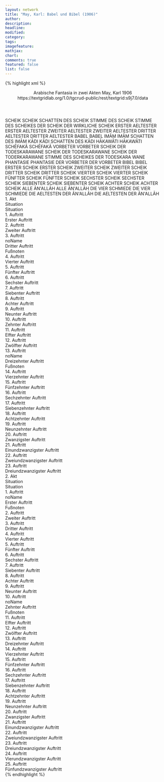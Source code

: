 ```yaml
---
layout: network
title: "May, Karl: Babel und Bibel (1906)"
author:
description:
headline:
modified:
category:
tags:
imagefeature: 
mathjax: 
chart: 
comments: true
featured: false
list: false
---
```

{% highlight xml %}
<?xml-model href="https://raw.githubusercontent.com/DLiNa/project/master/rules/lina.rnc"?><?xml-model href="https://raw.githubusercontent.com/DLiNa/project/master/rules/lina.sch"?>
<play xmlns="http://lina.digital">
  <header>
    <title>Babel und Bibel</title>
    <subtitle>Arabische Fantasia in zwei Akten</subtitle>
    <genretitle/>
    <author>May, Karl</author>
    <date type="print" when="1906">1906</date>
    <date type="premiere"/>
    <date type="written"/>
    <source>https://textgridlab.org/1.0/tgcrud-public/rest/textgrid:s9j7.0/data</source>
  </header>
  <personae>
    <character>
      <name>SCHEIK</name>
      <alias xml:id="scheik">
        <name>SCHEIK</name>
      </alias>
      <alias xml:id="schatten_des_scheik">
        <name>SCHATTEN DES SCHEIK</name>
      </alias>
      <alias xml:id="stimme_des_scheik">
        <name>STIMME DES SCHEIK</name>
      </alias>
      <alias xml:id="stimme_des_scheikes">
        <name>STIMME DES SCHEIKES</name>
      </alias>
      <alias xml:id="der_scheik">
        <name>DER SCHEIK</name>
      </alias>
      <alias xml:id="der_wirkliche_scheik">
        <name>DER WIRKLICHE SCHEIK</name>
      </alias>
    </character>
    <character>
      <name>ERSTER AELTESTER</name>
      <alias xml:id="erster_aeltester">
        <name>ERSTER AELTESTER</name>
      </alias>
    </character>
    <character>
      <name>ZWEITER AELTESTER</name>
      <alias xml:id="zweiter_aeltester">
        <name>ZWEITER AELTESTER</name>
      </alias>
    </character>
    <character>
      <name>DRITTER AELTESTER</name>
      <alias xml:id="dritter_aeltester">
        <name>DRITTER AELTESTER</name>
      </alias>
    </character>
    <character>
      <name>BABEL</name>
      <alias xml:id="babel">
        <name>BABEL</name>
      </alias>
    </character>
    <character>
      <name>IMĀM</name>
      <alias xml:id="imām">
        <name>IMĀM</name>
      </alias>
      <alias xml:id="schatten_des_imām">
        <name>SCHATTEN DES IMĀM</name>
      </alias>
    </character>
    <character>
      <name>KĀDI</name>
      <alias xml:id="kādi">
        <name>KĀDI</name>
      </alias>
      <alias xml:id="schatten_des_kādi">
        <name>SCHATTEN DES KĀDI</name>
      </alias>
    </character>
    <character>
      <name>HĀKAWĀTI</name>
      <alias xml:id="hākawāti">
        <name>HĀKAWĀTI</name>
      </alias>
    </character>
    <character>
      <name>SCHĒFAKĀ</name>
      <alias xml:id="schēfakā">
        <name>SCHĒFAKĀ</name>
      </alias>
    </character>
    <character>
      <name>VORBETER</name>
      <alias xml:id="vorbeter">
        <name>VORBETER</name>
      </alias>
    </character>
    <character>
      <name>SCHEIK DER TODESKARAWANE</name>
      <alias xml:id="scheik_der_todeskarawane">
        <name>SCHEIK DER TODESKARAWANE</name>
      </alias>
      <alias xml:id="scheik_der_toderkarawane">
        <name>SCHEIK DER TODERKARAWANE</name>
      </alias>
      <alias xml:id="stimme_des_scheikes_der_todeskara_wane">
        <name>STIMME DES SCHEIKES DER TODESKARA WANE</name>
      </alias>
    </character>
    <character>
      <name>PHANTASIE</name>
      <alias xml:id="phantasie">
        <name>PHANTASIE</name>
      </alias>
    </character>
    <character>
      <name>DER VORBETER</name>
      <alias xml:id="der_vorbeter">
        <name>DER VORBETER</name>
      </alias>
    </character>
    <character>
      <name>BIBEL</name>
      <alias xml:id="bibel">
        <name>BIBEL</name>
      </alias>
    </character>
    <character>
      <name>ERSTER SCHEIK</name>
      <alias xml:id="erster_scheik">
        <name>ERSTER SCHEIK</name>
      </alias>
    </character>
    <character>
      <name>ZWEITER SCHEIK</name>
      <alias xml:id="zweiter_scheik">
        <name>ZWEITER SCHEIK</name>
      </alias>
    </character>
    <character>
      <name>DRITTER SCHEIK</name>
      <alias xml:id="dritter_scheik">
        <name>DRITTER SCHEIK</name>
      </alias>
    </character>
    <character>
      <name>VIERTER SCHEIK</name>
      <alias xml:id="vierter_scheik">
        <name>VIERTER SCHEIK</name>
      </alias>
    </character>
    <character>
      <name>FÜNFTER SCHEIK</name>
      <alias xml:id="fünfter_scheik">
        <name>FÜNFTER SCHEIK</name>
      </alias>
    </character>
    <character>
      <name>SECHSTER SCHEIK</name>
      <alias xml:id="sechster_scheik">
        <name>SECHSTER SCHEIK</name>
      </alias>
    </character>
    <character>
      <name>SIEBENTER SCHEIK</name>
      <alias xml:id="siebenter_scheik">
        <name>SIEBENTER SCHEIK</name>
      </alias>
    </character>
    <character>
      <name>ACHTER SCHEIK</name>
      <alias xml:id="achter_scheik">
        <name>ACHTER SCHEIK</name>
      </alias>
    </character>
    <character>
      <name>ALLE ĀN'ALLĀH</name>
      <alias xml:id="alle_ānallāh">
        <name>ALLE ĀN'ALLĀH</name>
      </alias>
    </character>
    <character>
      <name>DIE VIER SCHMIEDE</name>
      <alias xml:id="die_vier_schmiede">
        <name>DIE VIER SCHMIEDE</name>
      </alias>
    </character>
    <character>
      <name>DIE AELTESTEN DER ĀN'ALLĀH</name>
      <alias xml:id="die_aeltesten_der_ānallāh">
        <name>DIE AELTESTEN DER ĀN'ALLĀH</name>
      </alias>
    </character>
  </personae>
  <text>
    <div>
      <head>1. Akt</head>
      <div>
        <head>Situation</head>
        <div>
          <head>Situation</head>
        </div>
      </div>
      <div>
        <head>1. Auftritt</head>
        <div>
          <head>Erster Auftritt</head>
          <sp who="#scheik">
            <amount n="8" unit="speech_acts"/>
            <amount n="207" unit="words"/>
            <amount n="29" unit="lines"/>
            <amount n="1031" unit="chars"/>
          </sp>
          <sp who="#erster_aeltester">
            <amount n="1" unit="speech_acts"/>
            <amount n="4" unit="words"/>
            <amount n="1" unit="lines"/>
            <amount n="27" unit="chars"/>
          </sp>
          <sp who="#zweiter_aeltester">
            <amount n="1" unit="speech_acts"/>
            <amount n="3" unit="words"/>
            <amount n="1" unit="lines"/>
            <amount n="18" unit="chars"/>
          </sp>
          <sp who="#dritter_aeltester">
            <amount n="1" unit="speech_acts"/>
            <amount n="4" unit="words"/>
            <amount n="1" unit="lines"/>
            <amount n="23" unit="chars"/>
          </sp>
          <sp who="#babel">
            <amount n="2" unit="speech_acts"/>
            <amount n="13" unit="words"/>
            <amount n="2" unit="lines"/>
            <amount n="66" unit="chars"/>
          </sp>
          <sp who="#scheik #erster_aeltester #zweiter_aeltester #dritter_aeltester #babel #imām #kādi #hākawāti #schēfakā">
            <amount n="4" unit="speech_acts"/>
            <amount n="34" unit="words"/>
            <amount n="4" unit="lines"/>
            <amount n="263" unit="chars"/>
          </sp>
          <sp who="#imām">
            <amount n="5" unit="speech_acts"/>
            <amount n="30" unit="words"/>
            <amount n="5" unit="lines"/>
            <amount n="176" unit="chars"/>
          </sp>
          <sp who="#kādi">
            <amount n="5" unit="speech_acts"/>
            <amount n="51" unit="words"/>
            <amount n="9" unit="lines"/>
            <amount n="295" unit="chars"/>
          </sp>
          <sp who="#hākawāti">
            <amount n="1" unit="speech_acts"/>
            <amount n="17" unit="words"/>
            <amount n="2" unit="lines"/>
            <amount n="73" unit="chars"/>
          </sp>
          <sp who="#schēfakā">
            <amount n="4" unit="speech_acts"/>
            <amount n="51" unit="words"/>
            <amount n="7" unit="lines"/>
            <amount n="276" unit="chars"/>
          </sp>
        </div>
      </div>
      <div>
        <head>2. Auftritt</head>
        <div>
          <head>Zweiter Auftritt</head>
          <sp who="#scheik">
            <amount n="3" unit="speech_acts"/>
            <amount n="340" unit="words"/>
            <amount n="46" unit="lines"/>
            <amount n="1732" unit="chars"/>
          </sp>
          <sp who="#vorbeter">
            <amount n="2" unit="speech_acts"/>
            <amount n="11" unit="words"/>
            <amount n="2" unit="lines"/>
            <amount n="42" unit="chars"/>
          </sp>
        </div>
      </div>
      <div>
        <head>3. Auftritt</head>
        <div>
          <head>noName</head>
          <div>
            <head>Dritter Auftritt</head>
            <sp who="#imām">
              <amount n="9" unit="speech_acts"/>
              <amount n="38" unit="words"/>
              <amount n="9" unit="lines"/>
              <amount n="184" unit="chars"/>
            </sp>
            <sp who="#kādi">
              <amount n="22" unit="speech_acts"/>
              <amount n="542" unit="words"/>
              <amount n="75" unit="lines"/>
              <amount n="2618" unit="chars"/>
            </sp>
            <sp who="#scheik">
              <amount n="38" unit="speech_acts"/>
              <amount n="1176" unit="words"/>
              <amount n="162" unit="lines"/>
              <amount n="6276" unit="chars"/>
            </sp>
            <sp who="#babel">
              <amount n="4" unit="speech_acts"/>
              <amount n="28" unit="words"/>
              <amount n="5" unit="lines"/>
              <amount n="193" unit="chars"/>
            </sp>
            <sp who="#schēfakā">
              <amount n="7" unit="speech_acts"/>
              <amount n="109" unit="words"/>
              <amount n="17" unit="lines"/>
              <amount n="592" unit="chars"/>
            </sp>
            <sp who="#hākawāti">
              <amount n="18" unit="speech_acts"/>
              <amount n="488" unit="words"/>
              <amount n="67" unit="lines"/>
              <amount n="2472" unit="chars"/>
            </sp>
            <sp who="#babel #imām #kādi #scheik #schēfakā #hākawāti #erster_aeltester #zweiter_aeltester #dritter_aeltester">
              <amount n="6" unit="speech_acts"/>
              <amount n="17" unit="words"/>
              <amount n="6" unit="lines"/>
              <amount n="78" unit="chars"/>
            </sp>
            <sp who="#erster_aeltester">
              <amount n="5" unit="speech_acts"/>
              <amount n="15" unit="words"/>
              <amount n="5" unit="lines"/>
              <amount n="83" unit="chars"/>
            </sp>
            <sp who="#zweiter_aeltester">
              <amount n="5" unit="speech_acts"/>
              <amount n="15" unit="words"/>
              <amount n="5" unit="lines"/>
              <amount n="83" unit="chars"/>
            </sp>
            <sp who="#dritter_aeltester">
              <amount n="3" unit="speech_acts"/>
              <amount n="9" unit="words"/>
              <amount n="3" unit="lines"/>
              <amount n="53" unit="chars"/>
            </sp>
            <sp who="#babel">
              <amount n="1" unit="speech_acts"/>
              <amount n="5" unit="words"/>
              <amount n="1" unit="lines"/>
              <amount n="18" unit="chars"/>
            </sp>
          </div>
          <div>
            <head>Fußnoten</head>
          </div>
        </div>
      </div>
      <div>
        <head>4. Auftritt</head>
        <div>
          <head>Vierter Auftritt</head>
          <sp who="#scheik">
            <amount n="6" unit="speech_acts"/>
            <amount n="338" unit="words"/>
            <amount n="47" unit="lines"/>
            <amount n="1818" unit="chars"/>
          </sp>
          <sp who="#erster_aeltester">
            <amount n="6" unit="speech_acts"/>
            <amount n="21" unit="words"/>
            <amount n="6" unit="lines"/>
            <amount n="119" unit="chars"/>
          </sp>
          <sp who="#zweiter_aeltester">
            <amount n="5" unit="speech_acts"/>
            <amount n="19" unit="words"/>
            <amount n="5" unit="lines"/>
            <amount n="106" unit="chars"/>
          </sp>
          <sp who="#dritter_aeltester">
            <amount n="3" unit="speech_acts"/>
            <amount n="9" unit="words"/>
            <amount n="3" unit="lines"/>
            <amount n="50" unit="chars"/>
          </sp>
          <sp who="#scheik #erster_aeltester #zweiter_aeltester #dritter_aeltester">
            <amount n="7" unit="speech_acts"/>
            <amount n="29" unit="words"/>
            <amount n="7" unit="lines"/>
            <amount n="162" unit="chars"/>
          </sp>
          <sp who="#dritter_aeltester">
            <amount n="1" unit="speech_acts"/>
            <amount n="4" unit="words"/>
            <amount n="1" unit="lines"/>
            <amount n="29" unit="chars"/>
          </sp>
        </div>
      </div>
      <div>
        <head>5. Auftritt</head>
        <div>
          <head>Fünfter Auftritt</head>
          <sp who="#vorbeter">
            <amount n="1" unit="speech_acts"/>
            <amount n="29" unit="words"/>
            <amount n="4" unit="lines"/>
            <amount n="133" unit="chars"/>
          </sp>
          <sp who="#scheik">
            <amount n="6" unit="speech_acts"/>
            <amount n="208" unit="words"/>
            <amount n="28" unit="lines"/>
            <amount n="1110" unit="chars"/>
          </sp>
          <sp who="#vorbeter #scheik #imām #kādi #erster_aeltester #zweiter_aeltester #dritter_aeltester">
            <amount n="4" unit="speech_acts"/>
            <amount n="30" unit="words"/>
            <amount n="4" unit="lines"/>
            <amount n="187" unit="chars"/>
          </sp>
          <sp who="#erster_aeltester #zweiter_aeltester #dritter_aeltester">
            <amount n="1" unit="speech_acts"/>
            <amount n="4" unit="words"/>
            <amount n="1" unit="lines"/>
            <amount n="15" unit="chars"/>
          </sp>
          <sp who="#vorbeter #scheik #imām #kādi">
            <amount n="1" unit="speech_acts"/>
            <amount n="4" unit="words"/>
            <amount n="1" unit="lines"/>
            <amount n="15" unit="chars"/>
          </sp>
          <sp who="#imām">
            <amount n="2" unit="speech_acts"/>
            <amount n="28" unit="words"/>
            <amount n="4" unit="lines"/>
            <amount n="145" unit="chars"/>
          </sp>
          <sp who="#kādi">
            <amount n="1" unit="speech_acts"/>
            <amount n="60" unit="words"/>
            <amount n="9" unit="lines"/>
            <amount n="354" unit="chars"/>
          </sp>
        </div>
      </div>
      <div>
        <head>6. Auftritt</head>
        <div>
          <head>Sechster Auftritt</head>
          <sp who="#imām">
            <amount n="15" unit="speech_acts"/>
            <amount n="202" unit="words"/>
            <amount n="33" unit="lines"/>
            <amount n="1011" unit="chars"/>
          </sp>
          <sp who="#kādi">
            <amount n="16" unit="speech_acts"/>
            <amount n="148" unit="words"/>
            <amount n="24" unit="lines"/>
            <amount n="714" unit="chars"/>
          </sp>
          <sp who="#imām #kādi">
            <amount n="1" unit="speech_acts"/>
            <amount n="2" unit="words"/>
            <amount n="1" unit="lines"/>
            <amount n="11" unit="chars"/>
          </sp>
        </div>
      </div>
      <div>
        <head>7. Auftritt</head>
        <div>
          <head>Siebenter Auftritt</head>
          <sp who="#scheik">
            <amount n="5" unit="speech_acts"/>
            <amount n="70" unit="words"/>
            <amount n="12" unit="lines"/>
            <amount n="401" unit="chars"/>
          </sp>
          <sp who="#imām">
            <amount n="1" unit="speech_acts"/>
            <amount n="7" unit="words"/>
            <amount n="1" unit="lines"/>
            <amount n="39" unit="chars"/>
          </sp>
          <sp who="#kādi">
            <amount n="3" unit="speech_acts"/>
            <amount n="87" unit="words"/>
            <amount n="12" unit="lines"/>
            <amount n="438" unit="chars"/>
          </sp>
        </div>
      </div>
      <div>
        <head>8. Auftritt</head>
        <div>
          <head>Achter Auftritt</head>
          <sp who="#babel">
            <amount n="1" unit="speech_acts"/>
            <amount n="16" unit="words"/>
            <amount n="2" unit="lines"/>
            <amount n="68" unit="chars"/>
          </sp>
          <sp who="#scheik">
            <amount n="5" unit="speech_acts"/>
            <amount n="22" unit="words"/>
            <amount n="6" unit="lines"/>
            <amount n="112" unit="chars"/>
          </sp>
          <sp who="#schēfakā">
            <amount n="4" unit="speech_acts"/>
            <amount n="56" unit="words"/>
            <amount n="10" unit="lines"/>
            <amount n="307" unit="chars"/>
          </sp>
          <sp who="#imām">
            <amount n="4" unit="speech_acts"/>
            <amount n="15" unit="words"/>
            <amount n="4" unit="lines"/>
            <amount n="77" unit="chars"/>
          </sp>
          <sp who="#kādi">
            <amount n="3" unit="speech_acts"/>
            <amount n="13" unit="words"/>
            <amount n="3" unit="lines"/>
            <amount n="65" unit="chars"/>
          </sp>
        </div>
      </div>
      <div>
        <head>9. Auftritt</head>
        <div>
          <head>Neunter Auftritt</head>
          <sp who="#scheik">
            <amount n="7" unit="speech_acts"/>
            <amount n="200" unit="words"/>
            <amount n="30" unit="lines"/>
            <amount n="1026" unit="chars"/>
          </sp>
          <sp who="#schēfakā">
            <amount n="9" unit="speech_acts"/>
            <amount n="243" unit="words"/>
            <amount n="34" unit="lines"/>
            <amount n="1281" unit="chars"/>
          </sp>
          <sp who="#babel">
            <amount n="4" unit="speech_acts"/>
            <amount n="29" unit="words"/>
            <amount n="5" unit="lines"/>
            <amount n="151" unit="chars"/>
          </sp>
        </div>
      </div>
      <div>
        <head>10. Auftritt</head>
        <div>
          <head>Zehnter Auftritt</head>
          <sp who="#babel">
            <amount n="3" unit="speech_acts"/>
            <amount n="12" unit="words"/>
            <amount n="3" unit="lines"/>
            <amount n="77" unit="chars"/>
          </sp>
          <sp who="#scheik">
            <amount n="2" unit="speech_acts"/>
            <amount n="154" unit="words"/>
            <amount n="20" unit="lines"/>
            <amount n="754" unit="chars"/>
          </sp>
        </div>
      </div>
      <div>
        <head>11. Auftritt</head>
        <div>
          <head>Elfter Auftritt</head>
          <sp who="#scheik">
            <amount n="2" unit="speech_acts"/>
            <amount n="13" unit="words"/>
            <amount n="2" unit="lines"/>
            <amount n="63" unit="chars"/>
          </sp>
          <sp who="#vorbeter">
            <amount n="1" unit="speech_acts"/>
            <amount n="13" unit="words"/>
            <amount n="2" unit="lines"/>
            <amount n="72" unit="chars"/>
          </sp>
          <sp who="#babel">
            <amount n="1" unit="speech_acts"/>
            <amount n="10" unit="words"/>
            <amount n="1" unit="lines"/>
            <amount n="37" unit="chars"/>
          </sp>
        </div>
      </div>
      <div>
        <head>12. Auftritt</head>
        <div>
          <head>Zwölfter Auftritt</head>
          <sp who="#scheik">
            <amount n="18" unit="speech_acts"/>
            <amount n="374" unit="words"/>
            <amount n="50" unit="lines"/>
            <amount n="1820" unit="chars"/>
          </sp>
          <sp who="#babel">
            <amount n="17" unit="speech_acts"/>
            <amount n="280" unit="words"/>
            <amount n="39" unit="lines"/>
            <amount n="1292" unit="chars"/>
          </sp>
        </div>
      </div>
      <div>
        <head>13. Auftritt</head>
        <div>
          <head>noName</head>
          <div>
            <head>Dreizehnter Auftritt</head>
            <sp who="#scheik">
              <amount n="4" unit="speech_acts"/>
              <amount n="232" unit="words"/>
              <amount n="27" unit="lines"/>
              <amount n="1259" unit="chars"/>
            </sp>
            <sp who="#babel">
              <amount n="1" unit="speech_acts"/>
              <amount n="13" unit="words"/>
              <amount n="2" unit="lines"/>
              <amount n="80" unit="chars"/>
            </sp>
            <sp who="#schēfakā">
              <amount n="2" unit="speech_acts"/>
              <amount n="42" unit="words"/>
              <amount n="6" unit="lines"/>
              <amount n="202" unit="chars"/>
            </sp>
          </div>
          <div>
            <head>Fußnoten</head>
          </div>
        </div>
      </div>
      <div>
        <head>14. Auftritt</head>
        <div>
          <head>Vierzehnter Auftritt</head>
          <sp who="#schēfakā">
            <amount n="16" unit="speech_acts"/>
            <amount n="212" unit="words"/>
            <amount n="30" unit="lines"/>
            <amount n="1011" unit="chars"/>
          </sp>
          <sp who="#scheik">
            <amount n="24" unit="speech_acts"/>
            <amount n="138" unit="words"/>
            <amount n="27" unit="lines"/>
            <amount n="661" unit="chars"/>
          </sp>
          <sp who="#babel">
            <amount n="5" unit="speech_acts"/>
            <amount n="17" unit="words"/>
            <amount n="5" unit="lines"/>
            <amount n="86" unit="chars"/>
          </sp>
          <sp who="#scheik_der_todeskarawane">
            <amount n="23" unit="speech_acts"/>
            <amount n="520" unit="words"/>
            <amount n="74" unit="lines"/>
            <amount n="2620" unit="chars"/>
          </sp>
          <sp who="#scheik_der_todeskarawane">
            <amount n="1" unit="speech_acts"/>
            <amount n="2" unit="words"/>
            <amount n="1" unit="lines"/>
            <amount n="6" unit="chars"/>
          </sp>
        </div>
      </div>
      <div>
        <head>15. Auftritt</head>
        <div>
          <head>Fünfzehnter Auftritt</head>
          <sp who="#kādi">
            <amount n="1" unit="speech_acts"/>
            <amount n="3" unit="words"/>
            <amount n="1" unit="lines"/>
            <amount n="27" unit="chars"/>
          </sp>
          <sp who="#scheik">
            <amount n="1" unit="speech_acts"/>
            <amount n="4" unit="words"/>
            <amount n="1" unit="lines"/>
            <amount n="14" unit="chars"/>
          </sp>
        </div>
      </div>
      <div>
        <head>16. Auftritt</head>
        <div>
          <head>Sechzehnter Auftritt</head>
          <sp who="#hākawāti">
            <amount n="2" unit="speech_acts"/>
            <amount n="10" unit="words"/>
            <amount n="2" unit="lines"/>
            <amount n="54" unit="chars"/>
          </sp>
          <sp who="#scheik">
            <amount n="1" unit="speech_acts"/>
            <amount n="5" unit="words"/>
            <amount n="1" unit="lines"/>
            <amount n="27" unit="chars"/>
          </sp>
        </div>
      </div>
      <div>
        <head>17. Auftritt</head>
        <div>
          <head>Siebenzehnter Auftritt</head>
          <sp who="#scheik_der_todeskarawane">
            <amount n="4" unit="speech_acts"/>
            <amount n="67" unit="words"/>
            <amount n="9" unit="lines"/>
            <amount n="265" unit="chars"/>
          </sp>
          <sp who="#schēfakā">
            <amount n="4" unit="speech_acts"/>
            <amount n="32" unit="words"/>
            <amount n="5" unit="lines"/>
            <amount n="136" unit="chars"/>
          </sp>
        </div>
      </div>
      <div>
        <head>18. Auftritt</head>
        <div>
          <head>Achtzehnter Auftritt</head>
          <sp who="#scheik">
            <amount n="1" unit="speech_acts"/>
            <amount n="26" unit="words"/>
            <amount n="3" unit="lines"/>
            <amount n="114" unit="chars"/>
          </sp>
        </div>
      </div>
      <div>
        <head>19. Auftritt</head>
        <div>
          <head>Neunzehnter Auftritt</head>
          <sp who="#hākawāti">
            <amount n="4" unit="speech_acts"/>
            <amount n="36" unit="words"/>
            <amount n="7" unit="lines"/>
            <amount n="186" unit="chars"/>
          </sp>
          <sp who="#phantasie">
            <amount n="14" unit="speech_acts"/>
            <amount n="162" unit="words"/>
            <amount n="25" unit="lines"/>
            <amount n="839" unit="chars"/>
          </sp>
          <sp who="#scheik">
            <amount n="10" unit="speech_acts"/>
            <amount n="114" unit="words"/>
            <amount n="15" unit="lines"/>
            <amount n="574" unit="chars"/>
          </sp>
          <sp who="#imām">
            <amount n="2" unit="speech_acts"/>
            <amount n="3" unit="words"/>
            <amount n="2" unit="lines"/>
            <amount n="21" unit="chars"/>
          </sp>
          <sp who="#babel">
            <amount n="2" unit="speech_acts"/>
            <amount n="3" unit="words"/>
            <amount n="2" unit="lines"/>
            <amount n="19" unit="chars"/>
          </sp>
          <sp who="#scheik_der_todeskarawane">
            <amount n="2" unit="speech_acts"/>
            <amount n="13" unit="words"/>
            <amount n="2" unit="lines"/>
            <amount n="67" unit="chars"/>
          </sp>
          <sp who="#schēfakā">
            <amount n="1" unit="speech_acts"/>
            <amount n="10" unit="words"/>
            <amount n="1" unit="lines"/>
            <amount n="51" unit="chars"/>
          </sp>
          <sp who="#kādi">
            <amount n="1" unit="speech_acts"/>
            <amount n="2" unit="words"/>
            <amount n="1" unit="lines"/>
            <amount n="9" unit="chars"/>
          </sp>
        </div>
      </div>
      <div>
        <head>20. Auftritt</head>
        <div>
          <head>Zwanzigster Auftritt</head>
          <sp who="#vorbeter">
            <amount n="2" unit="speech_acts"/>
            <amount n="23" unit="words"/>
            <amount n="3" unit="lines"/>
            <amount n="111" unit="chars"/>
          </sp>
          <sp who="#scheik">
            <amount n="2" unit="speech_acts"/>
            <amount n="22" unit="words"/>
            <amount n="3" unit="lines"/>
            <amount n="108" unit="chars"/>
          </sp>
          <sp who="#imām">
            <amount n="1" unit="speech_acts"/>
            <amount n="1" unit="words"/>
            <amount n="1" unit="lines"/>
            <amount n="7" unit="chars"/>
          </sp>
        </div>
      </div>
      <div>
        <head>21. Auftritt</head>
        <div>
          <head>Einundzwanzigster Auftritt</head>
          <sp who="#scheik">
            <amount n="8" unit="speech_acts"/>
            <amount n="66" unit="words"/>
            <amount n="12" unit="lines"/>
            <amount n="339" unit="chars"/>
          </sp>
          <sp who="#babel">
            <amount n="5" unit="speech_acts"/>
            <amount n="11" unit="words"/>
            <amount n="5" unit="lines"/>
            <amount n="57" unit="chars"/>
          </sp>
          <sp who="#imām">
            <amount n="6" unit="speech_acts"/>
            <amount n="14" unit="words"/>
            <amount n="6" unit="lines"/>
            <amount n="64" unit="chars"/>
          </sp>
          <sp who="#kādi">
            <amount n="6" unit="speech_acts"/>
            <amount n="12" unit="words"/>
            <amount n="6" unit="lines"/>
            <amount n="58" unit="chars"/>
          </sp>
          <sp who="#phantasie">
            <amount n="3" unit="speech_acts"/>
            <amount n="38" unit="words"/>
            <amount n="5" unit="lines"/>
            <amount n="196" unit="chars"/>
          </sp>
        </div>
      </div>
      <div>
        <head>22. Auftritt</head>
        <div>
          <head>Zweiundzwanzigster Auftritt</head>
          <sp who="#stimme_des_scheik">
            <amount n="1" unit="speech_acts"/>
            <amount n="76" unit="words"/>
            <amount n="2" unit="lines"/>
            <amount n="365" unit="chars"/>
          </sp>
          <sp who="#schatten_des_scheik">
            <amount n="1" unit="speech_acts"/>
            <amount n="142" unit="words"/>
            <amount n="17" unit="lines"/>
            <amount n="695" unit="chars"/>
          </sp>
          <sp who="#schatten_des_scheik #schatten_des_imām #schatten_des_kādi">
            <amount n="1" unit="speech_acts"/>
            <amount n="15" unit="words"/>
            <amount n="2" unit="lines"/>
            <amount n="67" unit="chars"/>
          </sp>
          <sp who="#schatten_des_imām">
            <amount n="7" unit="speech_acts"/>
            <amount n="58" unit="words"/>
            <amount n="11" unit="lines"/>
            <amount n="301" unit="chars"/>
          </sp>
          <sp who="#schatten_des_kādi">
            <amount n="8" unit="speech_acts"/>
            <amount n="44" unit="words"/>
            <amount n="8" unit="lines"/>
            <amount n="200" unit="chars"/>
          </sp>
          <sp who="#schatten_des_imām #schatten_des_kādi">
            <amount n="1" unit="speech_acts"/>
            <amount n="2" unit="words"/>
            <amount n="1" unit="lines"/>
            <amount n="11" unit="chars"/>
          </sp>
          <sp who="#der_wirkliche_scheik">
            <amount n="1" unit="speech_acts"/>
            <amount n="31" unit="words"/>
            <amount n="5" unit="lines"/>
            <amount n="168" unit="chars"/>
          </sp>
          <sp who="#babel">
            <amount n="3" unit="speech_acts"/>
            <amount n="9" unit="words"/>
            <amount n="3" unit="lines"/>
            <amount n="46" unit="chars"/>
          </sp>
          <sp who="#scheik">
            <amount n="3" unit="speech_acts"/>
            <amount n="32" unit="words"/>
            <amount n="5" unit="lines"/>
            <amount n="154" unit="chars"/>
          </sp>
        </div>
      </div>
      <div>
        <head>23. Auftritt</head>
        <div>
          <head>Dreiundzwanzigster Auftritt</head>
          <sp who="#der_vorbeter">
            <amount n="1" unit="speech_acts"/>
            <amount n="13" unit="words"/>
            <amount n="2" unit="lines"/>
            <amount n="71" unit="chars"/>
          </sp>
          <sp who="#scheik">
            <amount n="5" unit="speech_acts"/>
            <amount n="247" unit="words"/>
            <amount n="23" unit="lines"/>
            <amount n="1114" unit="chars"/>
          </sp>
          <sp who="#vorbeter">
            <amount n="5" unit="speech_acts"/>
            <amount n="38" unit="words"/>
            <amount n="6" unit="lines"/>
            <amount n="170" unit="chars"/>
          </sp>
        </div>
      </div>
    </div>
    <div>
      <head>2. Akt</head>
      <div>
        <head>Situation</head>
        <div>
          <head>Situation</head>
        </div>
      </div>
      <div>
        <head>1. Auftritt</head>
        <div>
          <head>noName</head>
          <div>
            <head>Erster Auftritt</head>
            <sp who="#bibel">
              <amount n="9" unit="speech_acts"/>
              <amount n="210" unit="words"/>
              <amount n="32" unit="lines"/>
              <amount n="1094" unit="chars"/>
            </sp>
            <sp who="#phantasie">
              <amount n="8" unit="speech_acts"/>
              <amount n="291" unit="words"/>
              <amount n="41" unit="lines"/>
              <amount n="1525" unit="chars"/>
            </sp>
          </div>
          <div>
            <head>Fußnoten</head>
          </div>
        </div>
      </div>
      <div>
        <head>2. Auftritt</head>
        <div>
          <head>Zweiter Auftritt</head>
          <sp who="#schēfakā">
            <amount n="4" unit="speech_acts"/>
            <amount n="348" unit="words"/>
            <amount n="42" unit="lines"/>
            <amount n="1591" unit="chars"/>
          </sp>
          <sp who="#phantasie">
            <amount n="2" unit="speech_acts"/>
            <amount n="9" unit="words"/>
            <amount n="2" unit="lines"/>
            <amount n="37" unit="chars"/>
          </sp>
          <sp who="#bibel">
            <amount n="1" unit="speech_acts"/>
            <amount n="4" unit="words"/>
            <amount n="1" unit="lines"/>
            <amount n="18" unit="chars"/>
          </sp>
        </div>
      </div>
      <div>
        <head>3. Auftritt</head>
        <div>
          <head>Dritter Auftritt</head>
          <sp who="#scheik_der_todeskarawane">
            <amount n="8" unit="speech_acts"/>
            <amount n="115" unit="words"/>
            <amount n="16" unit="lines"/>
            <amount n="573" unit="chars"/>
          </sp>
          <sp who="#schēfakā">
            <amount n="8" unit="speech_acts"/>
            <amount n="106" unit="words"/>
            <amount n="15" unit="lines"/>
            <amount n="471" unit="chars"/>
          </sp>
          <sp who="#phantasie">
            <amount n="2" unit="speech_acts"/>
            <amount n="8" unit="words"/>
            <amount n="2" unit="lines"/>
            <amount n="40" unit="chars"/>
          </sp>
          <sp who="#bibel">
            <amount n="1" unit="speech_acts"/>
            <amount n="35" unit="words"/>
            <amount n="5" unit="lines"/>
            <amount n="165" unit="chars"/>
          </sp>
        </div>
      </div>
      <div>
        <head>4. Auftritt</head>
        <div>
          <head>Vierter Auftritt</head>
          <sp who="#scheik_der_todeskarawane">
            <amount n="11" unit="speech_acts"/>
            <amount n="395" unit="words"/>
            <amount n="52" unit="lines"/>
            <amount n="1962" unit="chars"/>
          </sp>
          <sp who="#phantasie">
            <amount n="11" unit="speech_acts"/>
            <amount n="95" unit="words"/>
            <amount n="15" unit="lines"/>
            <amount n="459" unit="chars"/>
          </sp>
        </div>
      </div>
      <div>
        <head>5. Auftritt</head>
        <div>
          <head>Fünfter Auftritt</head>
          <sp who="#schēfakā">
            <amount n="2" unit="speech_acts"/>
            <amount n="46" unit="words"/>
            <amount n="7" unit="lines"/>
            <amount n="231" unit="chars"/>
          </sp>
          <sp who="#phantasie">
            <amount n="1" unit="speech_acts"/>
            <amount n="6" unit="words"/>
            <amount n="1" unit="lines"/>
            <amount n="29" unit="chars"/>
          </sp>
        </div>
      </div>
      <div>
        <head>6. Auftritt</head>
        <div>
          <head>Sechster Auftritt</head>
          <sp who="#hākawāti">
            <amount n="1" unit="speech_acts"/>
            <amount n="31" unit="words"/>
            <amount n="4" unit="lines"/>
            <amount n="152" unit="chars"/>
          </sp>
          <sp who="#scheik_der_todeskarawane">
            <amount n="1" unit="speech_acts"/>
            <amount n="2" unit="words"/>
            <amount n="1" unit="lines"/>
            <amount n="8" unit="chars"/>
          </sp>
          <sp who="#schēfakā">
            <amount n="1" unit="speech_acts"/>
            <amount n="11" unit="words"/>
            <amount n="1" unit="lines"/>
            <amount n="47" unit="chars"/>
          </sp>
        </div>
      </div>
      <div>
        <head>7. Auftritt</head>
        <div>
          <head>Siebenter Auftritt</head>
          <sp who="#der_scheik">
            <amount n="1" unit="speech_acts"/>
            <amount n="19" unit="words"/>
            <amount n="3" unit="lines"/>
            <amount n="103" unit="chars"/>
          </sp>
          <sp who="#babel">
            <amount n="3" unit="speech_acts"/>
            <amount n="31" unit="words"/>
            <amount n="5" unit="lines"/>
            <amount n="148" unit="chars"/>
          </sp>
          <sp who="#schēfakā">
            <amount n="2" unit="speech_acts"/>
            <amount n="14" unit="words"/>
            <amount n="4" unit="lines"/>
            <amount n="65" unit="chars"/>
          </sp>
          <sp who="#scheik">
            <amount n="15" unit="speech_acts"/>
            <amount n="423" unit="words"/>
            <amount n="62" unit="lines"/>
            <amount n="2182" unit="chars"/>
          </sp>
          <sp who="#phantasie">
            <amount n="14" unit="speech_acts"/>
            <amount n="200" unit="words"/>
            <amount n="32" unit="lines"/>
            <amount n="1007" unit="chars"/>
          </sp>
          <sp who="#hākawāti">
            <amount n="2" unit="speech_acts"/>
            <amount n="14" unit="words"/>
            <amount n="2" unit="lines"/>
            <amount n="64" unit="chars"/>
          </sp>
        </div>
      </div>
      <div>
        <head>8. Auftritt</head>
        <div>
          <head>Achter Auftritt</head>
          <sp who="#vorbeter">
            <amount n="1" unit="speech_acts"/>
            <amount n="10" unit="words"/>
            <amount n="2" unit="lines"/>
            <amount n="58" unit="chars"/>
          </sp>
          <sp who="#scheik">
            <amount n="1" unit="speech_acts"/>
            <amount n="3" unit="words"/>
            <amount n="1" unit="lines"/>
            <amount n="17" unit="chars"/>
          </sp>
        </div>
      </div>
      <div>
        <head>9. Auftritt</head>
        <div>
          <head>Neunter Auftritt</head>
          <sp who="#babel">
            <amount n="4" unit="speech_acts"/>
            <amount n="23" unit="words"/>
            <amount n="4" unit="lines"/>
            <amount n="115" unit="chars"/>
          </sp>
          <sp who="#schēfakā">
            <amount n="2" unit="speech_acts"/>
            <amount n="5" unit="words"/>
            <amount n="2" unit="lines"/>
            <amount n="25" unit="chars"/>
          </sp>
          <sp who="#scheik">
            <amount n="5" unit="speech_acts"/>
            <amount n="74" unit="words"/>
            <amount n="11" unit="lines"/>
            <amount n="367" unit="chars"/>
          </sp>
          <sp who="#scheik_der_todeskarawane">
            <amount n="2" unit="speech_acts"/>
            <amount n="4" unit="words"/>
            <amount n="2" unit="lines"/>
            <amount n="21" unit="chars"/>
          </sp>
        </div>
      </div>
      <div>
        <head>10. Auftritt</head>
        <div>
          <head>noName</head>
          <div>
            <head>Zehnter Auftritt</head>
            <sp who="#scheik">
              <amount n="35" unit="speech_acts"/>
              <amount n="484" unit="words"/>
              <amount n="73" unit="lines"/>
              <amount n="2348" unit="chars"/>
            </sp>
            <sp who="#erster_scheik">
              <amount n="8" unit="speech_acts"/>
              <amount n="58" unit="words"/>
              <amount n="11" unit="lines"/>
              <amount n="267" unit="chars"/>
            </sp>
            <sp who="#zweiter_scheik">
              <amount n="9" unit="speech_acts"/>
              <amount n="44" unit="words"/>
              <amount n="10" unit="lines"/>
              <amount n="207" unit="chars"/>
            </sp>
            <sp who="#dritter_scheik">
              <amount n="6" unit="speech_acts"/>
              <amount n="31" unit="words"/>
              <amount n="7" unit="lines"/>
              <amount n="140" unit="chars"/>
            </sp>
            <sp who="#vierter_scheik">
              <amount n="6" unit="speech_acts"/>
              <amount n="44" unit="words"/>
              <amount n="8" unit="lines"/>
              <amount n="203" unit="chars"/>
            </sp>
            <sp who="#fünfter_scheik">
              <amount n="3" unit="speech_acts"/>
              <amount n="24" unit="words"/>
              <amount n="4" unit="lines"/>
              <amount n="95" unit="chars"/>
            </sp>
            <sp who="#sechster_scheik">
              <amount n="2" unit="speech_acts"/>
              <amount n="17" unit="words"/>
              <amount n="3" unit="lines"/>
              <amount n="75" unit="chars"/>
            </sp>
            <sp who="#siebenter_scheik">
              <amount n="2" unit="speech_acts"/>
              <amount n="20" unit="words"/>
              <amount n="3" unit="lines"/>
              <amount n="82" unit="chars"/>
            </sp>
            <sp who="#achter_scheik">
              <amount n="2" unit="speech_acts"/>
              <amount n="20" unit="words"/>
              <amount n="3" unit="lines"/>
              <amount n="75" unit="chars"/>
            </sp>
            <sp who="#imām">
              <amount n="11" unit="speech_acts"/>
              <amount n="571" unit="words"/>
              <amount n="79" unit="lines"/>
              <amount n="3221" unit="chars"/>
            </sp>
            <sp who="#kādi">
              <amount n="6" unit="speech_acts"/>
              <amount n="35" unit="words"/>
              <amount n="6" unit="lines"/>
              <amount n="156" unit="chars"/>
            </sp>
            <sp who="#babel">
              <amount n="9" unit="speech_acts"/>
              <amount n="407" unit="words"/>
              <amount n="58" unit="lines"/>
              <amount n="2224" unit="chars"/>
            </sp>
            <sp who="#hākawāti">
              <amount n="1" unit="speech_acts"/>
              <amount n="9" unit="words"/>
              <amount n="1" unit="lines"/>
              <amount n="43" unit="chars"/>
            </sp>
            <sp who="#schēfakā #alle_ānallāh #phantasie #scheik #imām #kādi #babel #hākawāti #erster_scheik #dritter_scheik #vierter_scheik #fünfter_scheik #sechster_scheik #siebenter_scheik #achter_scheik #erster_aeltester #zweiter_aeltester #dritter_aeltester">
              <amount n="6" unit="speech_acts"/>
              <amount n="32" unit="words"/>
              <amount n="6" unit="lines"/>
              <amount n="153" unit="chars"/>
            </sp>
            <sp who="#erster_scheik #dritter_scheik #vierter_scheik #fünfter_scheik #sechster_scheik #siebenter_scheik #achter_scheik">
              <amount n="1" unit="speech_acts"/>
              <amount n="3" unit="words"/>
              <amount n="1" unit="lines"/>
              <amount n="15" unit="chars"/>
            </sp>
            <sp who="#erster_aeltester">
              <amount n="1" unit="speech_acts"/>
              <amount n="3" unit="words"/>
              <amount n="1" unit="lines"/>
              <amount n="16" unit="chars"/>
            </sp>
            <sp who="#zweiter_aeltester">
              <amount n="1" unit="speech_acts"/>
              <amount n="3" unit="words"/>
              <amount n="1" unit="lines"/>
              <amount n="16" unit="chars"/>
            </sp>
            <sp who="#dritter_aeltester">
              <amount n="1" unit="speech_acts"/>
              <amount n="3" unit="words"/>
              <amount n="1" unit="lines"/>
              <amount n="16" unit="chars"/>
            </sp>
            <sp who="#phantasie">
              <amount n="5" unit="speech_acts"/>
              <amount n="93" unit="words"/>
              <amount n="11" unit="lines"/>
              <amount n="425" unit="chars"/>
            </sp>
            <sp who="#alle_ānallāh">
              <amount n="6" unit="speech_acts"/>
              <amount n="38" unit="words"/>
              <amount n="6" unit="lines"/>
              <amount n="113" unit="chars"/>
            </sp>
            <sp who="#scheik_der_todeskarawane">
              <amount n="1" unit="speech_acts"/>
              <amount n="5" unit="words"/>
              <amount n="1" unit="lines"/>
              <amount n="20" unit="chars"/>
            </sp>
            <sp who="#dritter_scheik #vierter_scheik #fünfter_scheik #sechster_scheik #siebenter_scheik #achter_scheik">
              <amount n="1" unit="speech_acts"/>
              <amount n="5" unit="words"/>
              <amount n="1" unit="lines"/>
              <amount n="17" unit="chars"/>
            </sp>
            <sp who="#fünfter_scheik #sechster_scheik #siebenter_scheik #achter_scheik">
              <amount n="1" unit="speech_acts"/>
              <amount n="2" unit="words"/>
              <amount n="1" unit="lines"/>
              <amount n="15" unit="chars"/>
            </sp>
            <sp who="#vierter_scheik #fünfter_scheik #sechster_scheik #siebenter_scheik #achter_scheik">
              <amount n="1" unit="speech_acts"/>
              <amount n="4" unit="words"/>
              <amount n="1" unit="lines"/>
              <amount n="23" unit="chars"/>
            </sp>
            <sp who="#schēfakā">
              <amount n="2" unit="speech_acts"/>
              <amount n="7" unit="words"/>
              <amount n="2" unit="lines"/>
              <amount n="39" unit="chars"/>
            </sp>
          </div>
          <div>
            <head>Fußnoten</head>
          </div>
        </div>
      </div>
      <div>
        <head>11. Auftritt</head>
        <div>
          <head>Elfter Auftritt</head>
          <sp who="#scheik">
            <amount n="26" unit="speech_acts"/>
            <amount n="375" unit="words"/>
            <amount n="57" unit="lines"/>
            <amount n="1919" unit="chars"/>
          </sp>
          <sp who="#vorbeter">
            <amount n="7" unit="speech_acts"/>
            <amount n="46" unit="words"/>
            <amount n="9" unit="lines"/>
            <amount n="239" unit="chars"/>
          </sp>
          <sp who="#schēfakā">
            <amount n="5" unit="speech_acts"/>
            <amount n="18" unit="words"/>
            <amount n="5" unit="lines"/>
            <amount n="98" unit="chars"/>
          </sp>
          <sp who="#imām">
            <amount n="3" unit="speech_acts"/>
            <amount n="23" unit="words"/>
            <amount n="4" unit="lines"/>
            <amount n="110" unit="chars"/>
          </sp>
          <sp who="#kādi">
            <amount n="2" unit="speech_acts"/>
            <amount n="16" unit="words"/>
            <amount n="3" unit="lines"/>
            <amount n="84" unit="chars"/>
          </sp>
          <sp who="#scheik_der_todeskarawane">
            <amount n="18" unit="speech_acts"/>
            <amount n="148" unit="words"/>
            <amount n="29" unit="lines"/>
            <amount n="744" unit="chars"/>
          </sp>
          <sp who="#phantasie">
            <amount n="4" unit="speech_acts"/>
            <amount n="54" unit="words"/>
            <amount n="9" unit="lines"/>
            <amount n="277" unit="chars"/>
          </sp>
          <sp who="#hākawāti">
            <amount n="1" unit="speech_acts"/>
            <amount n="10" unit="words"/>
            <amount n="1" unit="lines"/>
            <amount n="52" unit="chars"/>
          </sp>
          <sp who="#babel">
            <amount n="1" unit="speech_acts"/>
            <amount n="2" unit="words"/>
            <amount n="1" unit="lines"/>
            <amount n="17" unit="chars"/>
          </sp>
          <sp who="#scheik #vorbeter #schēfakā #imām #kādi #scheik_der_todeskarawane #phantasie #hākawāti #babel">
            <amount n="3" unit="speech_acts"/>
            <amount n="9" unit="words"/>
            <amount n="3" unit="lines"/>
            <amount n="48" unit="chars"/>
          </sp>
          <sp who="#scheik_der_toderkarawane">
            <amount n="1" unit="speech_acts"/>
            <amount n="2" unit="words"/>
            <amount n="1" unit="lines"/>
            <amount n="9" unit="chars"/>
          </sp>
          <sp who="#babel">
            <amount n="1" unit="speech_acts"/>
            <amount n="5" unit="words"/>
            <amount n="1" unit="lines"/>
            <amount n="22" unit="chars"/>
          </sp>
        </div>
      </div>
      <div>
        <head>12. Auftritt</head>
        <div>
          <head>Zwölfter Auftritt</head>
          <sp who="#fünfter_scheik">
            <amount n="3" unit="speech_acts"/>
            <amount n="14" unit="words"/>
            <amount n="3" unit="lines"/>
            <amount n="66" unit="chars"/>
          </sp>
          <sp who="#sechster_scheik">
            <amount n="3" unit="speech_acts"/>
            <amount n="8" unit="words"/>
            <amount n="3" unit="lines"/>
            <amount n="40" unit="chars"/>
          </sp>
          <sp who="#siebenter_scheik">
            <amount n="3" unit="speech_acts"/>
            <amount n="7" unit="words"/>
            <amount n="3" unit="lines"/>
            <amount n="35" unit="chars"/>
          </sp>
          <sp who="#achter_scheik">
            <amount n="3" unit="speech_acts"/>
            <amount n="21" unit="words"/>
            <amount n="4" unit="lines"/>
            <amount n="111" unit="chars"/>
          </sp>
          <sp who="#babel">
            <amount n="1" unit="speech_acts"/>
            <amount n="5" unit="words"/>
            <amount n="1" unit="lines"/>
            <amount n="27" unit="chars"/>
          </sp>
          <sp who="#imām">
            <amount n="2" unit="speech_acts"/>
            <amount n="11" unit="words"/>
            <amount n="2" unit="lines"/>
            <amount n="53" unit="chars"/>
          </sp>
          <sp who="#kādi">
            <amount n="2" unit="speech_acts"/>
            <amount n="11" unit="words"/>
            <amount n="2" unit="lines"/>
            <amount n="53" unit="chars"/>
          </sp>
          <sp who="#babel">
            <amount n="1" unit="speech_acts"/>
            <amount n="6" unit="words"/>
            <amount n="1" unit="lines"/>
            <amount n="26" unit="chars"/>
          </sp>
        </div>
      </div>
      <div>
        <head>13. Auftritt</head>
        <div>
          <head>Dreizehnter Auftritt</head>
          <sp who="#scheik">
            <amount n="6" unit="speech_acts"/>
            <amount n="89" unit="words"/>
            <amount n="13" unit="lines"/>
            <amount n="456" unit="chars"/>
          </sp>
          <sp who="#scheik_der_todeskarawane">
            <amount n="1" unit="speech_acts"/>
            <amount n="31" unit="words"/>
            <amount n="4" unit="lines"/>
            <amount n="183" unit="chars"/>
          </sp>
          <sp who="#phantasie">
            <amount n="5" unit="speech_acts"/>
            <amount n="161" unit="words"/>
            <amount n="24" unit="lines"/>
            <amount n="872" unit="chars"/>
          </sp>
          <sp who="#babel">
            <amount n="2" unit="speech_acts"/>
            <amount n="9" unit="words"/>
            <amount n="2" unit="lines"/>
            <amount n="45" unit="chars"/>
          </sp>
          <sp who="#imām">
            <amount n="1" unit="speech_acts"/>
            <amount n="4" unit="words"/>
            <amount n="1" unit="lines"/>
            <amount n="23" unit="chars"/>
          </sp>
          <sp who="#kādi">
            <amount n="1" unit="speech_acts"/>
            <amount n="4" unit="words"/>
            <amount n="1" unit="lines"/>
            <amount n="15" unit="chars"/>
          </sp>
          <sp who="#scheik #schēfakā #imām #kādi #scheik_der_todeskarawane #phantasie #hākawāti #babel">
            <amount n="1" unit="speech_acts"/>
            <amount n="2" unit="words"/>
            <amount n="1" unit="lines"/>
            <amount n="7" unit="chars"/>
          </sp>
          <sp who="#hākawāti">
            <amount n="1" unit="speech_acts"/>
            <amount n="2" unit="words"/>
            <amount n="1" unit="lines"/>
            <amount n="20" unit="chars"/>
          </sp>
          <sp who="#schēfakā">
            <amount n="1" unit="speech_acts"/>
            <amount n="3" unit="words"/>
            <amount n="1" unit="lines"/>
            <amount n="19" unit="chars"/>
          </sp>
        </div>
      </div>
      <div>
        <head>14. Auftritt</head>
        <div>
          <head>Vierzehnter Auftritt</head>
          <sp who="#vorbeter">
            <amount n="2" unit="speech_acts"/>
            <amount n="11" unit="words"/>
            <amount n="2" unit="lines"/>
            <amount n="63" unit="chars"/>
          </sp>
          <sp who="#scheik">
            <amount n="2" unit="speech_acts"/>
            <amount n="19" unit="words"/>
            <amount n="3" unit="lines"/>
            <amount n="97" unit="chars"/>
          </sp>
        </div>
      </div>
      <div>
        <head>15. Auftritt</head>
        <div>
          <head>Fünfzehnter Auftritt</head>
          <sp who="#scheik">
            <amount n="1" unit="speech_acts"/>
            <amount n="59" unit="words"/>
            <amount n="8" unit="lines"/>
            <amount n="302" unit="chars"/>
          </sp>
          <sp who="#schēfakā">
            <amount n="1" unit="speech_acts"/>
            <amount n="4" unit="words"/>
            <amount n="1" unit="lines"/>
            <amount n="18" unit="chars"/>
          </sp>
        </div>
      </div>
      <div>
        <head>16. Auftritt</head>
        <div>
          <head>Sechzehnter Auftritt</head>
          <sp who="#scheik">
            <amount n="14" unit="speech_acts"/>
            <amount n="145" unit="words"/>
            <amount n="21" unit="lines"/>
            <amount n="615" unit="chars"/>
          </sp>
          <sp who="#erster_scheik">
            <amount n="9" unit="speech_acts"/>
            <amount n="58" unit="words"/>
            <amount n="12" unit="lines"/>
            <amount n="298" unit="chars"/>
          </sp>
          <sp who="#zweiter_scheik">
            <amount n="7" unit="speech_acts"/>
            <amount n="55" unit="words"/>
            <amount n="10" unit="lines"/>
            <amount n="275" unit="chars"/>
          </sp>
          <sp who="#dritter_scheik">
            <amount n="1" unit="speech_acts"/>
            <amount n="2" unit="words"/>
            <amount n="1" unit="lines"/>
            <amount n="14" unit="chars"/>
          </sp>
          <sp who="#vierter_scheik">
            <amount n="7" unit="speech_acts"/>
            <amount n="46" unit="words"/>
            <amount n="9" unit="lines"/>
            <amount n="249" unit="chars"/>
          </sp>
          <sp who="#dritter_scheik">
            <amount n="7" unit="speech_acts"/>
            <amount n="32" unit="words"/>
            <amount n="7" unit="lines"/>
            <amount n="165" unit="chars"/>
          </sp>
          <sp who="#zweiter_scheik">
            <amount n="1" unit="speech_acts"/>
            <amount n="6" unit="words"/>
            <amount n="1" unit="lines"/>
            <amount n="24" unit="chars"/>
          </sp>
          <sp who="#babel">
            <amount n="1" unit="speech_acts"/>
            <amount n="3" unit="words"/>
            <amount n="1" unit="lines"/>
            <amount n="19" unit="chars"/>
          </sp>
          <sp who="#imām">
            <amount n="2" unit="speech_acts"/>
            <amount n="6" unit="words"/>
            <amount n="2" unit="lines"/>
            <amount n="38" unit="chars"/>
          </sp>
          <sp who="#kādi">
            <amount n="2" unit="speech_acts"/>
            <amount n="6" unit="words"/>
            <amount n="2" unit="lines"/>
            <amount n="38" unit="chars"/>
          </sp>
          <sp who="#scheik #erster_scheik #zweiter_scheik #dritter_scheik #vierter_scheik #babel #imām #kādi #schēfakā">
            <amount n="2" unit="speech_acts"/>
            <amount n="6" unit="words"/>
            <amount n="2" unit="lines"/>
            <amount n="38" unit="chars"/>
          </sp>
          <sp who="#babel">
            <amount n="1" unit="speech_acts"/>
            <amount n="3" unit="words"/>
            <amount n="1" unit="lines"/>
            <amount n="19" unit="chars"/>
          </sp>
          <sp who="#schēfakā">
            <amount n="1" unit="speech_acts"/>
            <amount n="3" unit="words"/>
            <amount n="1" unit="lines"/>
            <amount n="19" unit="chars"/>
          </sp>
        </div>
      </div>
      <div>
        <head>17. Auftritt</head>
        <div>
          <head>Siebenzehnter Auftritt</head>
          <sp who="#scheik">
            <amount n="4" unit="speech_acts"/>
            <amount n="41" unit="words"/>
            <amount n="7" unit="lines"/>
            <amount n="215" unit="chars"/>
          </sp>
          <sp who="#vorbeter">
            <amount n="4" unit="speech_acts"/>
            <amount n="52" unit="words"/>
            <amount n="8" unit="lines"/>
            <amount n="235" unit="chars"/>
          </sp>
          <sp who="#babel">
            <amount n="1" unit="speech_acts"/>
            <amount n="3" unit="words"/>
            <amount n="1" unit="lines"/>
            <amount n="18" unit="chars"/>
          </sp>
          <sp who="#imām">
            <amount n="1" unit="speech_acts"/>
            <amount n="2" unit="words"/>
            <amount n="1" unit="lines"/>
            <amount n="9" unit="chars"/>
          </sp>
          <sp who="#kādi">
            <amount n="1" unit="speech_acts"/>
            <amount n="3" unit="words"/>
            <amount n="1" unit="lines"/>
            <amount n="14" unit="chars"/>
          </sp>
        </div>
      </div>
      <div>
        <head>18. Auftritt</head>
        <div>
          <head>Achtzehnter Auftritt</head>
          <sp who="#phantasie">
            <amount n="1" unit="speech_acts"/>
            <amount n="7" unit="words"/>
            <amount n="1" unit="lines"/>
            <amount n="36" unit="chars"/>
          </sp>
          <sp who="#scheik">
            <amount n="3" unit="speech_acts"/>
            <amount n="76" unit="words"/>
            <amount n="12" unit="lines"/>
            <amount n="394" unit="chars"/>
          </sp>
          <sp who="#hākawāti">
            <amount n="1" unit="speech_acts"/>
            <amount n="5" unit="words"/>
            <amount n="1" unit="lines"/>
            <amount n="49" unit="chars"/>
          </sp>
          <sp who="#scheik_der_todeskarawane">
            <amount n="1" unit="speech_acts"/>
            <amount n="49" unit="words"/>
            <amount n="5" unit="lines"/>
            <amount n="214" unit="chars"/>
          </sp>
          <sp who="#babel">
            <amount n="1" unit="speech_acts"/>
            <amount n="3" unit="words"/>
            <amount n="1" unit="lines"/>
            <amount n="13" unit="chars"/>
          </sp>
          <sp who="#schēfakā">
            <amount n="1" unit="speech_acts"/>
            <amount n="5" unit="words"/>
            <amount n="1" unit="lines"/>
            <amount n="24" unit="chars"/>
          </sp>
        </div>
      </div>
      <div>
        <head>19. Auftritt</head>
        <div>
          <head>Neunzehnter Auftritt</head>
          <sp who="#hākawāti">
            <amount n="9" unit="speech_acts"/>
            <amount n="64" unit="words"/>
            <amount n="12" unit="lines"/>
            <amount n="322" unit="chars"/>
          </sp>
          <sp who="#phantasie">
            <amount n="1" unit="speech_acts"/>
            <amount n="1" unit="words"/>
            <amount n="1" unit="lines"/>
            <amount n="5" unit="chars"/>
          </sp>
          <sp who="#scheik_der_todeskarawane">
            <amount n="8" unit="speech_acts"/>
            <amount n="49" unit="words"/>
            <amount n="9" unit="lines"/>
            <amount n="233" unit="chars"/>
          </sp>
          <sp who="#schēfakā">
            <amount n="1" unit="speech_acts"/>
            <amount n="4" unit="words"/>
            <amount n="1" unit="lines"/>
            <amount n="13" unit="chars"/>
          </sp>
          <sp who="#vorbeter">
            <amount n="1" unit="speech_acts"/>
            <amount n="8" unit="words"/>
            <amount n="1" unit="lines"/>
            <amount n="42" unit="chars"/>
          </sp>
        </div>
      </div>
      <div>
        <head>20. Auftritt</head>
        <div>
          <head>Zwanzigster Auftritt</head>
          <sp who="#schēfakā">
            <amount n="1" unit="speech_acts"/>
            <amount n="8" unit="words"/>
            <amount n="1" unit="lines"/>
            <amount n="39" unit="chars"/>
          </sp>
          <sp who="#babel">
            <amount n="3" unit="speech_acts"/>
            <amount n="61" unit="words"/>
            <amount n="9" unit="lines"/>
            <amount n="303" unit="chars"/>
          </sp>
          <sp who="#hākawāti">
            <amount n="1" unit="speech_acts"/>
            <amount n="2" unit="words"/>
            <amount n="1" unit="lines"/>
            <amount n="9" unit="chars"/>
          </sp>
          <sp who="#phantasie">
            <amount n="3" unit="speech_acts"/>
            <amount n="51" unit="words"/>
            <amount n="8" unit="lines"/>
            <amount n="263" unit="chars"/>
          </sp>
          <sp who="#scheik_der_todeskarawane">
            <amount n="1" unit="speech_acts"/>
            <amount n="5" unit="words"/>
            <amount n="1" unit="lines"/>
            <amount n="27" unit="chars"/>
          </sp>
        </div>
      </div>
      <div>
        <head>21. Auftritt</head>
        <div>
          <head>Einundzwanzigster Auftritt</head>
          <sp who="#scheik">
            <amount n="13" unit="speech_acts"/>
            <amount n="236" unit="words"/>
            <amount n="36" unit="lines"/>
            <amount n="1165" unit="chars"/>
          </sp>
          <sp who="#erster_aeltester">
            <amount n="1" unit="speech_acts"/>
            <amount n="7" unit="words"/>
            <amount n="1" unit="lines"/>
            <amount n="32" unit="chars"/>
          </sp>
          <sp who="#zweiter_aeltester">
            <amount n="1" unit="speech_acts"/>
            <amount n="7" unit="words"/>
            <amount n="1" unit="lines"/>
            <amount n="32" unit="chars"/>
          </sp>
          <sp who="#scheik #erster_aeltester #zweiter_aeltester #babel #scheik_der_todeskarawane #hākawāti #phantasie #schēfakā">
            <amount n="2" unit="speech_acts"/>
            <amount n="9" unit="words"/>
            <amount n="2" unit="lines"/>
            <amount n="44" unit="chars"/>
          </sp>
          <sp who="#babel">
            <amount n="1" unit="speech_acts"/>
            <amount n="5" unit="words"/>
            <amount n="1" unit="lines"/>
            <amount n="20" unit="chars"/>
          </sp>
          <sp who="#scheik_der_todeskarawane">
            <amount n="10" unit="speech_acts"/>
            <amount n="82" unit="words"/>
            <amount n="13" unit="lines"/>
            <amount n="431" unit="chars"/>
          </sp>
          <sp who="#hākawāti">
            <amount n="1" unit="speech_acts"/>
            <amount n="33" unit="words"/>
            <amount n="5" unit="lines"/>
            <amount n="161" unit="chars"/>
          </sp>
          <sp who="#phantasie">
            <amount n="1" unit="speech_acts"/>
            <amount n="3" unit="words"/>
            <amount n="1" unit="lines"/>
            <amount n="16" unit="chars"/>
          </sp>
          <sp who="#schēfakā">
            <amount n="1" unit="speech_acts"/>
            <amount n="2" unit="words"/>
            <amount n="1" unit="lines"/>
            <amount n="11" unit="chars"/>
          </sp>
        </div>
      </div>
      <div>
        <head>22. Auftritt</head>
        <div>
          <head>Zweiundzwanzigster Auftritt</head>
          <sp who="#scheik">
            <amount n="3" unit="speech_acts"/>
            <amount n="24" unit="words"/>
            <amount n="3" unit="lines"/>
            <amount n="118" unit="chars"/>
          </sp>
          <sp who="#scheik_der_todeskarawane">
            <amount n="1" unit="speech_acts"/>
            <amount n="7" unit="words"/>
            <amount n="1" unit="lines"/>
            <amount n="36" unit="chars"/>
          </sp>
          <sp who="#scheik #scheik_der_todeskarawane">
            <amount n="1" unit="speech_acts"/>
            <amount n="5" unit="words"/>
            <amount n="1" unit="lines"/>
            <amount n="27" unit="chars"/>
          </sp>
        </div>
      </div>
      <div>
        <head>23. Auftritt</head>
        <div>
          <head>Dreiundzwanzigster Auftritt</head>
          <sp who="#scheik">
            <amount n="3" unit="speech_acts"/>
            <amount n="24" unit="words"/>
            <amount n="3" unit="lines"/>
            <amount n="109" unit="chars"/>
          </sp>
          <sp who="#scheik_der_todeskarawane">
            <amount n="1" unit="speech_acts"/>
            <amount n="8" unit="words"/>
            <amount n="1" unit="lines"/>
            <amount n="34" unit="chars"/>
          </sp>
          <sp who="#scheik #scheik_der_todeskarawane #phantasie #hākawāti">
            <amount n="1" unit="speech_acts"/>
            <amount n="6" unit="words"/>
            <amount n="1" unit="lines"/>
            <amount n="25" unit="chars"/>
          </sp>
          <sp who="#phantasie">
            <amount n="1" unit="speech_acts"/>
            <amount n="2" unit="words"/>
            <amount n="1" unit="lines"/>
            <amount n="19" unit="chars"/>
          </sp>
          <sp who="#hākawāti">
            <amount n="1" unit="speech_acts"/>
            <amount n="3" unit="words"/>
            <amount n="1" unit="lines"/>
            <amount n="18" unit="chars"/>
          </sp>
        </div>
      </div>
      <div>
        <head>24. Auftritt</head>
        <div>
          <head>Vierundzwanzigster Auftritt</head>
          <sp who="#scheik">
            <amount n="4" unit="speech_acts"/>
            <amount n="24" unit="words"/>
            <amount n="4" unit="lines"/>
            <amount n="124" unit="chars"/>
          </sp>
          <sp who="#scheik_der_todeskarawane">
            <amount n="2" unit="speech_acts"/>
            <amount n="10" unit="words"/>
            <amount n="2" unit="lines"/>
            <amount n="55" unit="chars"/>
          </sp>
          <sp who="#scheik #scheik_der_todeskarawane #phantasie">
            <amount n="1" unit="speech_acts"/>
            <amount n="5" unit="words"/>
            <amount n="1" unit="lines"/>
            <amount n="30" unit="chars"/>
          </sp>
          <sp who="#phantasie">
            <amount n="1" unit="speech_acts"/>
            <amount n="3" unit="words"/>
            <amount n="1" unit="lines"/>
            <amount n="10" unit="chars"/>
          </sp>
        </div>
      </div>
      <div>
        <head>25. Auftritt</head>
        <div>
          <head>Fünfundzwanzigster Auftritt</head>
          <sp who="#scheik">
            <amount n="19" unit="speech_acts"/>
            <amount n="590" unit="words"/>
            <amount n="72" unit="lines"/>
            <amount n="2769" unit="chars"/>
          </sp>
          <sp who="#babel">
            <amount n="7" unit="speech_acts"/>
            <amount n="56" unit="words"/>
            <amount n="9" unit="lines"/>
            <amount n="293" unit="chars"/>
          </sp>
          <sp who="#die_vier_schmiede">
            <amount n="2" unit="speech_acts"/>
            <amount n="7" unit="words"/>
            <amount n="2" unit="lines"/>
            <amount n="41" unit="chars"/>
          </sp>
          <sp who="#phantasie">
            <amount n="11" unit="speech_acts"/>
            <amount n="174" unit="words"/>
            <amount n="25" unit="lines"/>
            <amount n="854" unit="chars"/>
          </sp>
          <sp who="#scheik_der_todeskarawane">
            <amount n="5" unit="speech_acts"/>
            <amount n="219" unit="words"/>
            <amount n="28" unit="lines"/>
            <amount n="1133" unit="chars"/>
          </sp>
          <sp who="#bibel">
            <amount n="8" unit="speech_acts"/>
            <amount n="168" unit="words"/>
            <amount n="25" unit="lines"/>
            <amount n="854" unit="chars"/>
          </sp>
          <sp who="#imām">
            <amount n="1" unit="speech_acts"/>
            <amount n="6" unit="words"/>
            <amount n="1" unit="lines"/>
            <amount n="26" unit="chars"/>
          </sp>
          <sp who="#kādi">
            <amount n="5" unit="speech_acts"/>
            <amount n="23" unit="words"/>
            <amount n="5" unit="lines"/>
            <amount n="115" unit="chars"/>
          </sp>
          <sp who="#alle_ānallāh">
            <amount n="1" unit="speech_acts"/>
            <amount n="6" unit="words"/>
            <amount n="1" unit="lines"/>
            <amount n="26" unit="chars"/>
          </sp>
          <sp who="#schēfakā">
            <amount n="7" unit="speech_acts"/>
            <amount n="43" unit="words"/>
            <amount n="8" unit="lines"/>
            <amount n="192" unit="chars"/>
          </sp>
          <sp who="#hākawāti">
            <amount n="6" unit="speech_acts"/>
            <amount n="36" unit="words"/>
            <amount n="7" unit="lines"/>
            <amount n="194" unit="chars"/>
          </sp>
          <sp who="#scheik #die_vier_schmiede #babel #phantasie #scheik_der_todeskarawane #bibel #imām #kādi #alle_ānallāh #schēfakā #hākawāti #babel #erster_aeltester #zweiter_aeltester #dritter_aeltester #die_aeltesten_der_ānallāh">
            <amount n="10" unit="speech_acts"/>
            <amount n="39" unit="words"/>
            <amount n="10" unit="lines"/>
            <amount n="213" unit="chars"/>
          </sp>
          <sp who="#babel">
            <amount n="1" unit="speech_acts"/>
            <amount n="7" unit="words"/>
            <amount n="1" unit="lines"/>
            <amount n="26" unit="chars"/>
          </sp>
          <sp who="#imām">
            <amount n="4" unit="speech_acts"/>
            <amount n="17" unit="words"/>
            <amount n="4" unit="lines"/>
            <amount n="89" unit="chars"/>
          </sp>
          <sp who="#erster_aeltester">
            <amount n="2" unit="speech_acts"/>
            <amount n="7" unit="words"/>
            <amount n="2" unit="lines"/>
            <amount n="42" unit="chars"/>
          </sp>
          <sp who="#zweiter_aeltester">
            <amount n="2" unit="speech_acts"/>
            <amount n="4" unit="words"/>
            <amount n="2" unit="lines"/>
            <amount n="33" unit="chars"/>
          </sp>
          <sp who="#dritter_aeltester">
            <amount n="1" unit="speech_acts"/>
            <amount n="2" unit="words"/>
            <amount n="1" unit="lines"/>
            <amount n="17" unit="chars"/>
          </sp>
          <sp who="#stimme_des_scheikes">
            <amount n="1" unit="speech_acts"/>
            <amount n="4" unit="words"/>
            <amount n="1" unit="lines"/>
            <amount n="18" unit="chars"/>
          </sp>
          <sp who="#stimme_des_scheikes_der_todeskara_wane">
            <amount n="1" unit="speech_acts"/>
            <amount n="2" unit="words"/>
            <amount n="1" unit="lines"/>
            <amount n="10" unit="chars"/>
          </sp>
          <sp who="#die_aeltesten_der_ānallāh #erster_aeltester #zweiter_aeltester #dritter_aeltester">
            <amount n="1" unit="speech_acts"/>
            <amount n="2" unit="words"/>
            <amount n="1" unit="lines"/>
            <amount n="11" unit="chars"/>
          </sp>
        </div>
      </div>
    </div>
  </text>
</play>
{% endhighlight %}